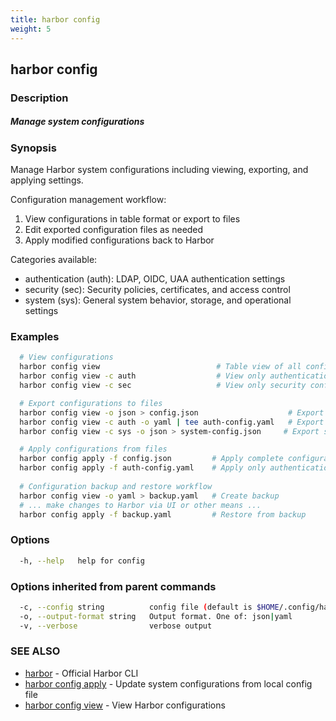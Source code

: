 ```yaml
---
title: harbor config
weight: 5
---
```

## harbor config

### Description

##### Manage system configurations

### Synopsis

Manage Harbor system configurations including viewing, exporting, and applying settings.

Configuration management workflow:
1. View configurations in table format or export to files
2. Edit exported configuration files as needed  
3. Apply modified configurations back to Harbor

Categories available:
- authentication (auth): LDAP, OIDC, UAA authentication settings
- security (sec): Security policies, certificates, and access control
- system (sys): General system behavior, storage, and operational settings

### Examples

```sh
  # View configurations
  harbor config view                          # Table view of all configs
  harbor config view -c auth                  # View only authentication configs
  harbor config view -c sec                   # View only security configs

  # Export configurations to files
  harbor config view -o json > config.json                    # Export all configs as JSON
  harbor config view -c auth -o yaml | tee auth-config.yaml   # Export auth configs as YAML
  harbor config view -c sys -o json > system-config.json     # Export system configs as JSON

  # Apply configurations from files
  harbor config apply -f config.json         # Apply complete configuration
  harbor config apply -f auth-config.yaml    # Apply only authentication settings
  
  # Configuration backup and restore workflow  
  harbor config view -o yaml > backup.yaml   # Create backup
  # ... make changes to Harbor via UI or other means ...
  harbor config apply -f backup.yaml         # Restore from backup
```

### Options

```sh
  -h, --help   help for config
```

### Options inherited from parent commands

```sh
  -c, --config string          config file (default is $HOME/.config/harbor-cli/config.yaml)
  -o, --output-format string   Output format. One of: json|yaml
  -v, --verbose                verbose output
```

### SEE ALSO

* [harbor](harbor.md)	 - Official Harbor CLI
* [harbor config apply](harbor-config-apply.md)	 - Update system configurations from local config file
* [harbor config view](harbor-config-view.md)	 - View Harbor configurations

